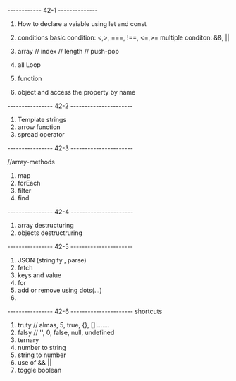 ------------      42-1   --------------

1. How to declare a vaiable using let and const

2. conditions 
   basic condition:  <,>, ===, !==, <=,>= 
   multiple conditon: &&, ||

3. array // index // length // push-pop 

4. all Loop

5. function 

6. object and access the property by name


----------------  42-2  ----------------------

1. Template strings
2. arrow function 
4. spread operator


----------------  42-3  ----------------------

//array-methods
1. map 
2. forEach
3. filter
4. find

----------------  42-4  ----------------------

1. array destructuring
2. objects destructruring

----------------  42-5  ----------------------

1. JSON  (stringify , parse)
2. fetch
3. keys and value
4. for 
5. add or remove using dots(...)
6. 

----------------  42-6  ----------------------
shortcuts

1. truty // almas, 5, true, {}, [] .......
2. falsy // '', 0, false, null, undefined
3. ternary
4. number to string
5. string to number
6. use of && ||
7. toggle boolean

